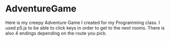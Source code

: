 # AdventureGame

Here is my creepy Adventure Game I created for my Programming class. I used p5.js to be able to click keys in order to get to the next rooms. There is also 4 endings depending on the route you pick.
